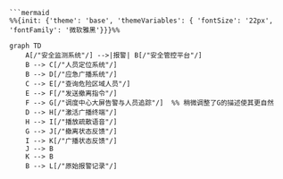 ```mermaid
```mermaid
%%{init: {'theme': 'base', 'themeVariables': { 'fontSize': '22px', 'fontFamily': '微软雅黑'}}}%%

graph TD
    A[/"安全监测系统"/] -->|报警| B[/"安全管控平台"/]
    B --> C[/"人员定位系统"/]
    B --> D[/"应急广播系统"/]
    C --> E[/"查询危险区域人员"/]
    E --> F[/"发送撤离指令"/]
    F --> G[/"调度中心大屏告警与人员追踪"/]  %% 稍微调整了G的描述使其更自然
    D --> H[/"激活广播终端"/]
    H --> I[/"播放疏散语音"/]
    G --> J[/"撤离状态反馈"/]
    I --> K[/"广播状态反馈"/]
    J --> B
    K --> B
    B --> L[/"原始报警记录"/]
```